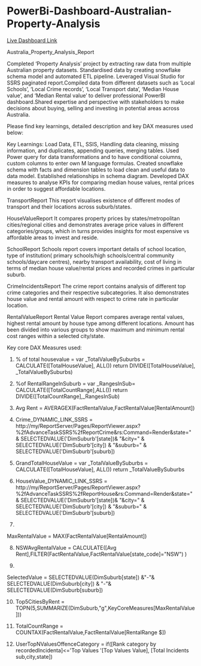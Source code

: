 # PowerBi-Dashboard-Australian-Property-Analysis

[Live Dashboard Link](https://www.novypro.com/project/industry-connectmvp-studio-australian-property-analysis-report)

Australia_Property_Analysis_Report

Completed ‘Property Analysis’ project by extracting raw data from multiple Australian property datasets. Standardised data by creating snowflake schema model and automated ETL pipeline. Leveraged Visual Studio for SSRS paginated report.Compiled data from different datasets such as ‘Local Schools’, ‘Local Crime records’, ‘Local Transport data’, ‘Median House value’, and ‘Median Rental value’ to deliver professional PowerBI dashboard.Shared expertise and perspective with stakeholders to make decisions about buying, selling and investing in potential areas across Australia.

Please find key learnings, detailed description and key DAX measures used below:

Key Learnings:
Load Data, ETL, SSIS, Handling data cleaning, missing information, and duplicates, appending queries, merging tables. Used Power query for data transformations and to have conditional coiumns, custom columns to enter own M language formulas.
Created snowflake schema with facts and dimension tables to load clean and useful data to data model. Established relationships in schema diagram.
Developed DAX measures to analyse KPIs for comparing median house values, rental prices in order to suggest affordable locations.

TransportReport
This report visualises existence of different modes of transport and their locations across suburb/states.

HouseValueReport
It compares property prices by states/metropolitan cities/regional cities and demonstrates average price values in different categories/groups, which in turns provides insights for most expensive vs affordable areas to invest and reside.

SchoolReport
 Schools report covers important details of school location, type of institution(
primary schools/high schools/central community schools/daycare centres), nearby transport availability, cost of living in terms of median house value/rental prices and recorded crimes in particular suburb.

CrimeIncidentsReport
The crime report contains analysis of different top crime categories and their respective subcategories. It also demonstrates house value and rental amount with respect to crime rate in particular location.

RentalValueReport
Rental Value Report compares average rental values, highest rental amount by house type among different locations. Amount has been divided into various groups to show maximum and minimum rental cost ranges within a selected city/state.

Key core DAX Measures used:

1.  % of total housevalue = 
var _TotalValueBySuburbs =
    CALCULATE([TotalHouseValue],
    ALL())
return 
DIVIDE([TotalHouseValue],
    _TotalValueBySuburbs)

2.  %of RentalRangeInSuburb = var _RangesInSub= CALCULATE([TotalCountRange],ALL()) return
    DIVIDE([TotalCountRange],_RangesInSub)

3.  Avg Rent = AVERAGEX(FactRentalValue,FactRentalValue[RentalAmount])

4. Crime_DYNAMIC_LINK_SSRS = http://my/ReportServer/Pages/ReportViewer.aspx?%2fAdvanceTaskSSRS%2fReportCrime&rs:Command=Render&state=" & SELECTEDVALUE('DimSuburb'[state])& "&city=" & SELECTEDVALUE('DimSuburb'[city]) & "&suburb=" & SELECTEDVALUE('DimSuburb'[suburb])

5.   GrandTotalHouseValue = var _TotalValueBySuburbs =
    CALCULATE([TotalHouseValue],
    ALL())
return 
    _TotalValueBySuburbs

6.   HouseValue_DYNAMIC_LINK_SSRS = http://my/ReportServer/Pages/ReportViewer.aspx?%2fAdvanceTaskSSRS%2fReportHouse&rs:Command=Render&state=" & SELECTEDVALUE('DimSuburb'[state])& "&city=" & SELECTEDVALUE('DimSuburb'[city]) & "&suburb=" & SELECTEDVALUE('DimSuburb'[suburb])

7.   
MaxRentalValue = MAX(FactRentalValue[RentalAmount])

8. NSWAvgRentalValue = CALCULATE([Avg Rent],FILTER(FactRentalValue,FactRentalValue[state_code]="NSW") )

9. 
SelectedValue = SELECTEDVALUE(DimSuburb[state]) &"-"& SELECTEDVALUE(DimSuburb[city]) & "-"& SELECTEDVALUE(DimSuburb[suburb])

10. Top5CitiesByRent = TOPN(5,SUMMARIZE(DimSuburb,"g",KeyCoreMeasures[MaxRentalValue]))

11. TotalCountRange = COUNTAX(FactRentalValue,FactRentalValue[RentalRange $])

12. UserTopNValuesOffenceCategory = if([Rank category by recordedIncidenta]<='Top Values '[Top Values  Value], [Total Incidents  sub,city,state])









 
